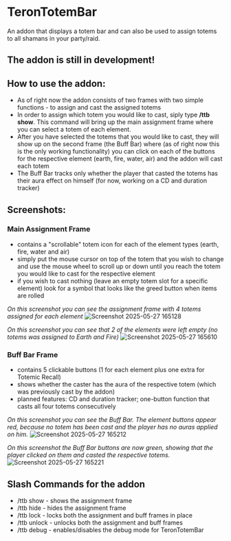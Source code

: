 # TeronTotemBar
An addon that displays a totem bar and can also be used to assign totems to all shamans in your party/raid.

## The addon is still in development!

## How to use the addon:

- As of right now the addon consists of two frames with two simple functions - to assign and cast the assigned totems
- In order to assign which totem you would like to cast, siply type **/ttb show**. This command will bring up the main assignment frame where you can select a totem of each element.
- After you have selected the totems that you would like to cast, they will show up on the second frame (the Buff Bar) where (as of right now this is the only working functionality) you can click on each of the buttons for the respective element (earth, fire, water, air) and the addon will cast each totem
- The Buff Bar tracks only whether the player that casted the totems has their aura effect on himself (for now, working on a CD and duration tracker)

## Screenshots:
### Main Assignment Frame
- contains a "scrollable" totem icon for each of the element types (earth, fire, water and air)
- simply put the mouse cursor on top of the totem that you wish to change and use the mouse wheel to scroll up or down until you reach the totem you would like to cast for the respective element
- if you wish to cast nothing (leave an empty totem slot for a specific element) look for a symbol that looks like the greed button when items are rolled

*On this screenshot you can see the assignment frame with 4 totems assigned for each element*
![Screenshot 2025-05-27 165128](https://github.com/user-attachments/assets/835be4d6-a027-4347-86af-6bd84619361c)

*On this screenshot you can see that 2 of the elements were left empty (no totems was assigned to Earth and Fire)*
![Screenshot 2025-05-27 165610](https://github.com/user-attachments/assets/66096c28-b381-4232-86ea-7010700d5922)

### Buff Bar Frame
- contains 5 clickable buttons (1 for each element plus one extra for Totemic Recall)
- shows whether the caster has the aura of the respective totem (which was previously cast by the addon)
- planned features: CD and duration tracker; one-button function that casts all four totems consecutively

*On this screenshot you can see the Buff Bar. The element buttons appear red, because no totem has been cast and the player has no auras applied on him.*
![Screenshot 2025-05-27 165212](https://github.com/user-attachments/assets/56a57ba0-1ab9-477f-a976-b2de76814db8)

*On this screenshot the Buff Bar buttons are now green, showing that the player clicked on them and casted the respective totems.*
![Screenshot 2025-05-27 165221](https://github.com/user-attachments/assets/7dc1a90f-99b5-46a1-86aa-3e7d1171c62b)

## Slash Commands for the addon

- /ttb show - shows the assignment frame
- /ttb hide - hides the assignment frame
- /ttb lock - locks both the assignment and buff frames in place
- /ttb unlock - unlocks both the assignment and buff frames
- /ttb debug - enables/disables the debug mode for TeronTotemBar
